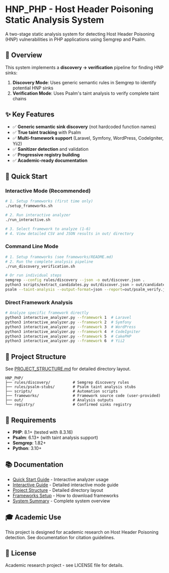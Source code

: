 # HNP_PHP - Host Header Poisoning Static Analysis System

A two-stage static analysis system for detecting Host Header Poisoning (HNP) vulnerabilities in PHP applications using Semgrep and Psalm.

## 🎯 Overview

This system implements a **discovery → verification** pipeline for finding HNP sinks:

1. **Discovery Mode**: Uses generic semantic rules in Semgrep to identify potential HNP sinks
2. **Verification Mode**: Uses Psalm's taint analysis to verify complete taint chains

## ✨ Key Features

- ✅ **Generic semantic sink discovery** (not hardcoded function names)
- ✅ **True taint tracking** with Psalm
- ✅ **Multi-framework support** (Laravel, Symfony, WordPress, CodeIgniter, Yii2)
- ✅ **Sanitizer detection** and validation
- ✅ **Progressive registry building**
- ✅ **Academic-ready documentation**

## 🚀 Quick Start

### Interactive Mode (Recommended)
```bash
# 1. Setup frameworks (first time only)
./setup_frameworks.sh

# 2. Run interactive analyzer
./run_interactive.sh

# 3. Select framework to analyze (1-6)
# 4. View detailed CSV and JSON results in out/ directory
```

### Command Line Mode
```bash
# 1. Setup frameworks (see frameworks/README.md)
# 2. Run the complete analysis pipeline
./run_discovery_verification.sh

# Or run individual steps
semgrep --config rules/discovery --json -o out/discover.json .
python3 scripts/extract_candidates.py out/discover.json > out/candidate_sinks.csv
psalm --taint-analysis --output-format=json --report=out/psalm_verify.json
```

### Direct Framework Analysis
```bash
# Analyze specific framework directly
python3 interactive_analyzer.py --framework 1  # Laravel
python3 interactive_analyzer.py --framework 2  # Symfony
python3 interactive_analyzer.py --framework 3  # WordPress
python3 interactive_analyzer.py --framework 4  # CodeIgniter
python3 interactive_analyzer.py --framework 5  # CakePHP
python3 interactive_analyzer.py --framework 6  # Yii2
```

## 📁 Project Structure

See [PROJECT_STRUCTURE.md](PROJECT_STRUCTURE.md) for detailed directory layout.

```
HNP_PHP/
├── rules/discovery/          # Semgrep discovery rules
├── rules/psalm-stubs/        # Psalm taint analysis stubs  
├── scripts/                  # Automation scripts
├── frameworks/               # Framework source code (user-provided)
├── out/                      # Analysis outputs
└── registry/                 # Confirmed sinks registry
```

## 🔧 Requirements

- **PHP**: 8.1+ (tested with 8.3.16)
- **Psalm**: 6.13+ (with taint analysis support)
- **Semgrep**: 1.82+
- **Python**: 3.10+

## 📚 Documentation

- [Quick Start Guide](QUICK_START.md) - Interactive analyzer usage
- [Interactive Guide](INTERACTIVE_GUIDE.md) - Detailed interactive mode guide
- [Project Structure](PROJECT_STRUCTURE.md) - Detailed directory layout
- [Frameworks Setup](frameworks/README.md) - How to download frameworks
- [System Summary](SYSTEM_SUMMARY.md) - Complete system overview

## 🎓 Academic Use

This project is designed for academic research on Host Header Poisoning detection. See documentation for citation guidelines.

## 📄 License

Academic research project - see LICENSE file for details.